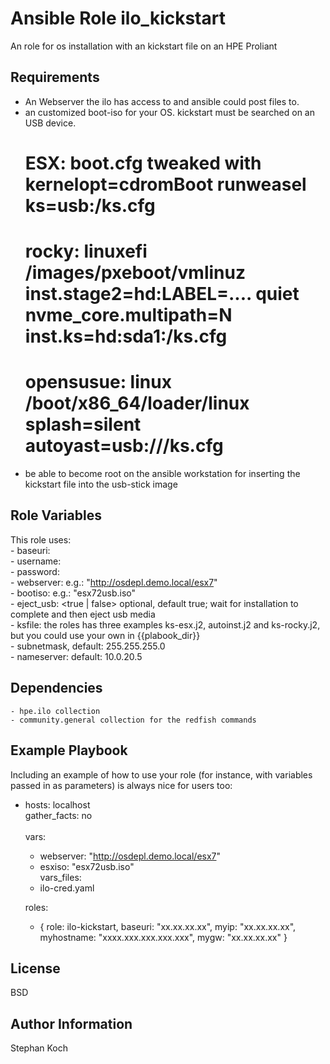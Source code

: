 Ansible Role ilo_kickstart
=========
 
An role for os installation with an kickstart file on an HPE Proliant

      
Requirements
------------

- An Webserver the ilo has access to and ansible could post files to.
- an customized boot-iso for your OS. kickstart must be searched on an USB device.
  # ESX: boot.cfg tweaked with kernelopt=cdromBoot runweasel ks=usb:/ks.cfg
  # rocky:  linuxefi /images/pxeboot/vmlinuz inst.stage2=hd:LABEL=.... quiet nvme_core.multipath=N inst.ks=hd:sda1:/ks.cfg
  # opensusue:   linux /boot/x86_64/loader/linux splash=silent autoyast=usb:///ks.cfg
- be able to become root on the ansible workstation for inserting the kickstart file into the usb-stick image 

Role Variables
--------------
This role uses: \
    - baseuri: <ilo-ip> \
    - username: <ilo-user> \
    - password: <ilo-password> \
    - webserver: <webserver from where to mount the virt. media> e.g.: "http://osdepl.demo.local/esx7" \
    - bootiso: <name of the iso file> e.g.: "esx72usb.iso" \
    - eject_usb: <true | false> optional, default true; wait for installation to complete and then eject usb media \
    - ksfile:  the roles has three examples ks-esx.j2, autoinst.j2 and ks-rocky.j2, but you could use your own in {{plabook_dir}} \
    - subnetmask, default: 255.255.255.0 \
    - nameserver:  default: 10.0.20.5 


Dependencies
------------
    - hpe.ilo collection
    - community.general collection for the redfish commands

Example Playbook
----------------

Including an example of how to use your role (for instance, with variables passed in as parameters) is always nice for users too:

- hosts: localhost \
  gather_facts: no \
  \
  vars:
    - webserver: "http://osdepl.demo.local/esx7"
    - esxiso: "esx72usb.iso"\
  vars_files:
    - ilo-cred.yaml
    
  roles:
  - { role: ilo-kickstart, baseuri: "xx.xx.xx.xx", myip: "xx.xx.xx.xx", myhostname: "xxxx.xxx.xxx.xxx.xxx", mygw: "xx.xx.xx.xx"  }
    

License
-------

BSD

Author Information
------------------
Stephan Koch
